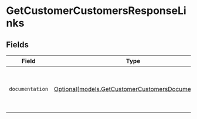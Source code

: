 # GetCustomerCustomersResponseLinks


## Fields

| Field                                                                                                | Type                                                                                                 | Required                                                                                             | Description                                                                                          |
| ---------------------------------------------------------------------------------------------------- | ---------------------------------------------------------------------------------------------------- | ---------------------------------------------------------------------------------------------------- | ---------------------------------------------------------------------------------------------------- |
| `documentation`                                                                                      | [Optional[models.GetCustomerCustomersDocumentation]](../models/getcustomercustomersdocumentation.md) | :heavy_minus_sign:                                                                                   | The URL to the generic Mollie API error handling guide.                                              |